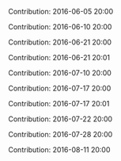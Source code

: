Contribution: 2016-06-05 20:00

Contribution: 2016-06-10 20:00

Contribution: 2016-06-21 20:00

Contribution: 2016-06-21 20:01

Contribution: 2016-07-10 20:00

Contribution: 2016-07-17 20:00

Contribution: 2016-07-17 20:01

Contribution: 2016-07-22 20:00

Contribution: 2016-07-28 20:00

Contribution: 2016-08-11 20:00

